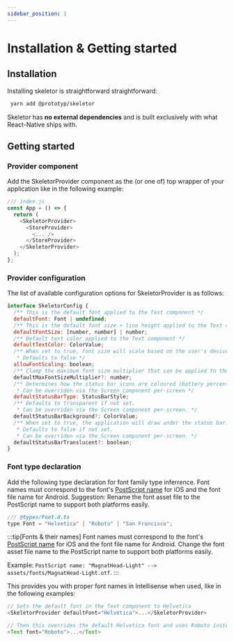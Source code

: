 ```yaml
---
sidebar_position: 1
---
```


# Installation & Getting started

## Installation

Installing skeletor is straightforward straightforward:

```bash
 yarn add @prototyp/skeletor
```

Skeletor has <b>no external dependencies</b> and is built exclusively with what React-Native ships with.

## Getting started

### Provider component

Add the SkeletorProvider component as the (or one of) top wrapper of your application like in the following example:

```javascript
/// index.js
const App = () => {
  return (
    <SkeletorProvider>
      <StoreProvider>
        <... />
      </StoreProvider>
    </SkeletorProvider>
  );
};
```

### Provider configuration

The list of available configuration options for SkeletorProvider is as follows:

```javascript
interface SkeletorConfig {
  /** This is the default font applied to the Text component */
  defaultFont: Font | undefined;
  /** This is the default font size + line height applied to the Text component. Format is either [fontSize, lineHeight] or a number that applies as both fontSize and lineHeight. */
  defaultFontSize: [number, number] | number;
  /** Default text color applied to the Text component */
  defaultTextColor: ColorValue;
  /** When set to true, font size will scale based on the user's device settings.
   * Defaults to false */
  allowFontScaling: boolean;
  /** Clamp the maximum font size multiplier that can be applied to the original scale. */
  defaultMaxFontSizeMultiplier?: number;
  /** Determines how the status bar icons are coloured (battery percentage, signal etc.). Can either be light-content or dark-content.
   * Can be overriden via the Screen component per-screen */
  defaultStatusBarType: StatusBarStyle;
  /** Defaults to transparent if not set.
   * Can be overriden via the Screen component per-screen. */
  defaultStatusBarBackground?: ColorValue;
  /** When set to true, the application will draw under the status bar.
   * Defaults to false if not set.
   * Can be overriden via the Screen component per-screen. */
  defaultStatusBarTranslucent?: boolean;
}
```

### Font type declaration

Add the following type declaration for font family type inferrence. Font names must correspond to the font's <u>PostScript name</u> for iOS and the font file name for Android. Suggestion: Rename the font asset file to the PostScript name to support both platforms easily.

```javascript
/// @types/Font.d.ts
type Font = "Helvetica" | "Roboto" | "San Francisco";
```

:::tip[Fonts & their names]
Font names must correspond to the font's <u>PostScript name</u> for iOS and the font file name for Android. Change the font asset file name to the PostScript name to support both platforms easily.

Example: `PostScript name: "MagnatHead-Light" --> assets/fonts/MagnatHead-Light.otf`.
:::

This provides you with proper font names in Intellisense when used, like in the following examples:

```javascript
// Sets the default font in the Text component to Helvetica
<SkeletorProvider defaultFont="Helvetica">...</SkeletorProvider>

// Then this overrides the default Helvetica font and uses Roboto instead
<Text font="Roboto">...</Text>
```
